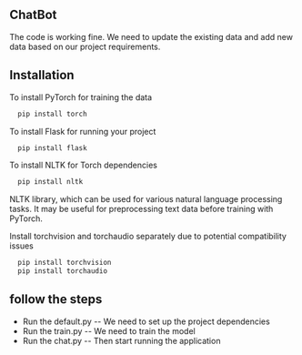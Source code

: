 
## ChatBot 

The code is working fine. We need to update the existing data and add new data based on our project requirements.

    
## Installation

To install PyTorch for training the data
```bash
  pip install torch
```

To install Flask for running your project
```bash
  pip install flask
```
To install NLTK for Torch dependencies
```bash
  pip install nltk
```
NLTK library, which can be used for various natural language processing tasks. It may be useful for preprocessing text data before training with PyTorch.   

Install torchvision and torchaudio separately due to potential compatibility issues
```bash
  pip install torchvision
  pip install torchaudio
```
## follow the steps


- Run the default.py   -- We need to set up the project dependencies 
- Run the train.py     -- We need to train the model
- Run the chat.py      -- Then start running the application

